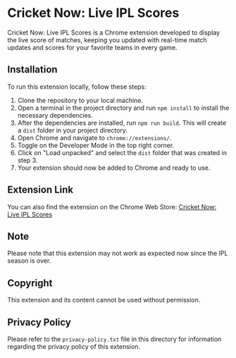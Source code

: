 # Cricket Now: Live IPL Scores

Cricket Now: Live IPL Scores is a Chrome extension developed to display the live score of matches, keeping you updated with real-time match updates and scores for your favorite teams in every game.

## Installation

To run this extension locally, follow these steps:

1. Clone the repository to your local machine.
2. Open a terminal in the project directory and run `npm install` to install the necessary dependencies.
3. After the dependencies are installed, run `npm run build`. This will create a `dist` folder in your project directory.
4. Open Chrome and navigate to `chrome://extensions/`.
5. Toggle on the Developer Mode in the top right corner.
6. Click on "Load unpacked" and select the `dist` folder that was created in step 3.
7. Your extension should now be added to Chrome and ready to use.

## Extension Link

You can also find the extension on the Chrome Web Store: [Cricket Now: Live IPL Scores](https://chromewebstore.google.com/detail/cricket-now-live-ipl-scor/jebachengnnmfepclihpnklcfdejgfci)

## Note

Please note that this extension may not work as expected now since the IPL season is over.

## Copyright

This extension and its content cannot be used without permission.

## Privacy Policy

Please refer to the `privacy-policy.txt` file in this directory for information regarding the privacy policy of this extension.